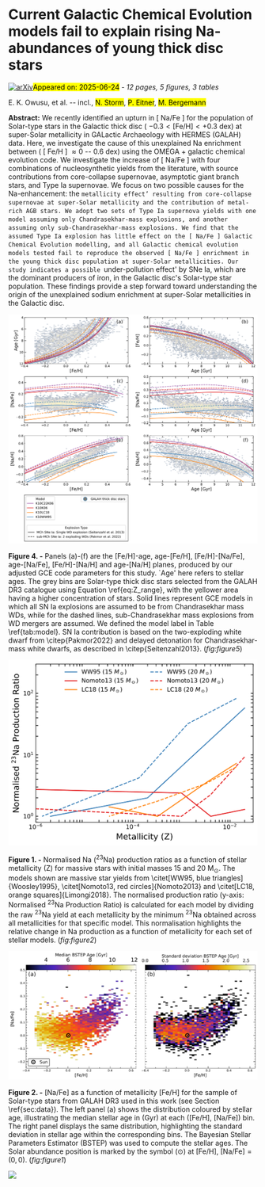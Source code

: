 <div class="macros" style="visibility:hidden;">
$\newcommand{\ensuremath}{}$
$\newcommand{\xspace}{}$
$\newcommand{\object}[1]{\texttt{#1}}$
$\newcommand{\farcs}{{.}''}$
$\newcommand{\farcm}{{.}'}$
$\newcommand{\arcsec}{''}$
$\newcommand{\arcmin}{'}$
$\newcommand{\ion}[2]{#1#2}$
$\newcommand{\textsc}[1]{\textrm{#1}}$
$\newcommand{\hl}[1]{\textrm{#1}}$
$\newcommand{\footnote}[1]{}$
$\newcommand{\thebibliography}{\DeclareRobustCommand{\VAN}[3]{##3}\VANthebibliography}$</div>



<div id="title">

# Current Galactic Chemical Evolution models fail to explain rising Na-abundances of young thick disc stars

</div>
<div id="comments">

[![arXiv](https://img.shields.io/badge/arXiv-2506.17711-b31b1b.svg)](https://arxiv.org/abs/2506.17711)<mark>Appeared on: 2025-06-24</mark> -  _12 pages, 5 figures, 3 tables_

</div>
<div id="authors">

E. K. Owusu, et al. -- incl., <mark>N. Storm</mark>, <mark>P. Eitner</mark>, <mark>M. Bergemann</mark>

</div>
<div id="abstract">

**Abstract:** We recently identified an upturn in [ Na/Fe ] for the population of Solar-type stars in the Galactic thick disc ( $-0.3 < \mathrm{[Fe/H]} < +0.3$ dex) at super-Solar metallicity in GALactic Archaeology with HERMES (GALAH) data. Here, we investigate the cause of this unexplained Na enrichment between ( [ Fe/H ] $\approx 0$ -- $0.6$ dex) using the OMEGA $+$ galactic chemical evolution code. We investigate the increase of [ Na/Fe ] with four combinations of nucleosynthetic yields from the literature, with source contributions from core-collapse supernovae, asymptotic giant branch stars, and Type Ia supernovae. We focus on two possible causes for the Na-enhancement: the `metallicity effect’ resulting from core-collapse supernovae at super-Solar metallicity and the contribution of metal-rich AGB stars. We adopt two sets of Type Ia supernova yields with one model assuming only Chandrasekhar-mass explosions, and another assuming only sub-Chandrasekhar-mass explosions. We find that the assumed Type Ia explosion has little effect on the [ Na/Fe ] Galactic Chemical Evolution modelling, and all Galactic chemical evolution models tested fail to reproduce the observed [ Na/Fe ] enrichment in the young thick disc population at super-Solar metallicities. Our study indicates a possible `under-pollution effect' by SNe Ia, which are the dominant producers of iron, in the Galactic disc's Solar-type star population. These findings provide a step forward toward understanding the origin of the unexplained sodium enrichment at super-Solar metallicities in the Galactic disc.

</div>

<div id="div_fig1">

<img src="tmp_2506.17711/./figures/figure5.png" alt="Fig4" width="100%"/>

**Figure 4. -** Panels (a)-(f) are the [Fe/H]-age, age-[Fe/H], [Fe/H]-[Na/Fe], age-[Na/Fe], [Fe/H]-[Na/H] and age-[Na/H] planes, produced by our adjusted GCE code parameters for this study. `Age' here refers to stellar ages. The grey bins are Solar-type thick disc stars selected from the GALAH DR3 catalogue using Equation \ref{eq:Z_range}, with the yellower area having a higher concentration of stars. Solid lines represent GCE models in which all SN Ia explosions are assumed to be from Chandrasekhar mass WDs, while for the dashed lines, sub-Chandrasekhar mass explosions from WD mergers are assumed. We defined the model label in Table \ref{tab:model}. SN Ia contribution is based on the two-exploding white dwarf from \citep{Pakmor2022} and delayed detonation for Chandrasekhar-mass white dwarfs, as described in \citep{Seitenzahl2013}. (*fig:figure5*)

</div>
<div id="div_fig2">

<img src="tmp_2506.17711/./figures/figure2.png" alt="Fig1" width="100%"/>

**Figure 1. -** Normalised Na ($^{23}$Na) production ratios as a function of stellar metallicity (Z) for massive stars with initial masses 15 and 20 M$_{\odot}$. The models shown are massive star yields from \citet[WW95, blue triangles]{Woosley1995}, \citet[Nomoto13, red circles]{Nomoto2013} and \citet[LC18, orange squares]{Limongi2018}. The normalised production ratio (y-axis: Normalised $^{23}$Na Production Ratio) is calculated for each model by dividing the raw $^{23}$Na yield at each metallicity by the minimum $^{23}$Na obtained across all metallicities for that specific model. This normalisation highlights the relative change in Na production as a function of metallicity for each set of stellar models. (*fig:figure2*)

</div>
<div id="div_fig3">

<img src="tmp_2506.17711/./figures/figure1.png" alt="Fig2" width="100%"/>

**Figure 2. -** [Na/Fe] as a function of metallicity [Fe/H] for the sample of Solar-type stars from GALAH DR3 used in this work (see Section \ref{sec:data}). The left panel (a) shows the distribution coloured by stellar age, illustrating the median stellar age in (Gyr) at each ([Fe/H], [Na/Fe]) bin. The right panel displays the same distribution, highlighting the standard deviation in stellar age within the corresponding bins. The Bayesian Stellar Parameters Estimator (BSTEP) was used to compute the stellar ages. The Solar abundance position is marked by the symbol $(\odot)$ at [Fe/H], [Na/Fe]$= (0,0)$. (*fig:figure1*)

</div><div id="qrcode"><img src=https://api.qrserver.com/v1/create-qr-code/?size=100x100&data="https://arxiv.org/abs/2506.17711"></div>